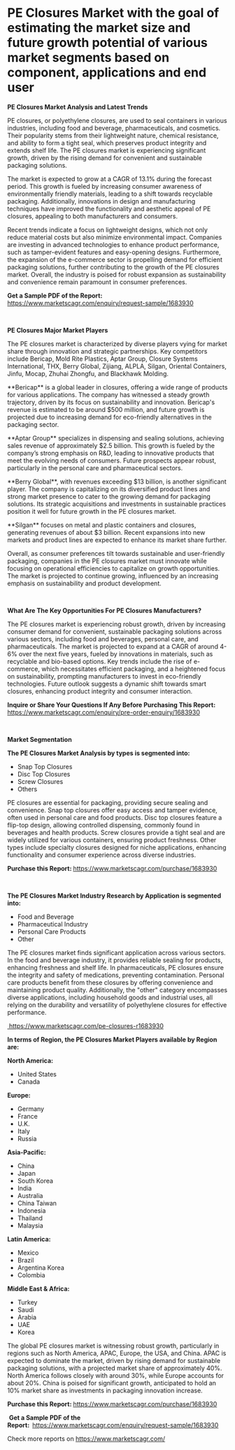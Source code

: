 <p><h1>PE Closures Market with the goal of estimating the market size and future growth potential of various market segments based on component, applications and end user</h1></p><p><strong>PE Closures Market Analysis and Latest Trends</strong></p>
<p><p>PE closures, or polyethylene closures, are used to seal containers in various industries, including food and beverage, pharmaceuticals, and cosmetics. Their popularity stems from their lightweight nature, chemical resistance, and ability to form a tight seal, which preserves product integrity and extends shelf life. The PE closures market is experiencing significant growth, driven by the rising demand for convenient and sustainable packaging solutions.</p><p>The market is expected to grow at a CAGR of 13.1% during the forecast period. This growth is fueled by increasing consumer awareness of environmentally friendly materials, leading to a shift towards recyclable packaging. Additionally, innovations in design and manufacturing techniques have improved the functionality and aesthetic appeal of PE closures, appealing to both manufacturers and consumers.</p><p>Recent trends indicate a focus on lightweight designs, which not only reduce material costs but also minimize environmental impact. Companies are investing in advanced technologies to enhance product performance, such as tamper-evident features and easy-opening designs. Furthermore, the expansion of the e-commerce sector is propelling demand for efficient packaging solutions, further contributing to the growth of the PE closures market. Overall, the industry is poised for robust expansion as sustainability and convenience remain paramount in consumer preferences.</p></p>
<p><strong>Get a Sample PDF of the Report:&nbsp;</strong> <a href="https://www.marketscagr.com/enquiry/request-sample/1683930?utm_campaign=1126&utm_medium=2&utm_source=Github&utm_content=ia&utm_term=30122024&utm_id=pe-closures">https://www.marketscagr.com/enquiry/request-sample/1683930</a></p>
<p>&nbsp;</p>
<p><strong>PE Closures Major Market Players</strong></p>
<p><p>The PE closures market is characterized by diverse players vying for market share through innovation and strategic partnerships. Key competitors include Bericap, Mold Rite Plastics, Aptar Group, Closure Systems International, THX, Berry Global, Zijiang, ALPLA, Silgan, Oriental Containers, Jinfu, Mocap, Zhuhai Zhongfu, and Blackhawk Molding.</p><p>**Bericap** is a global leader in closures, offering a wide range of products for various applications. The company has witnessed a steady growth trajectory, driven by its focus on sustainability and innovation. Bericap's revenue is estimated to be around $500 million, and future growth is projected due to increasing demand for eco-friendly alternatives in the packaging sector.</p><p>**Aptar Group** specializes in dispensing and sealing solutions, achieving sales revenue of approximately $2.5 billion. This growth is fueled by the company’s strong emphasis on R&D, leading to innovative products that meet the evolving needs of consumers. Future prospects appear robust, particularly in the personal care and pharmaceutical sectors.</p><p>**Berry Global**, with revenues exceeding $13 billion, is another significant player. The company is capitalizing on its diversified product lines and strong market presence to cater to the growing demand for packaging solutions. Its strategic acquisitions and investments in sustainable practices position it well for future growth in the PE closures market.</p><p>**Silgan** focuses on metal and plastic containers and closures, generating revenues of about $3 billion. Recent expansions into new markets and product lines are expected to enhance its market share further.</p><p>Overall, as consumer preferences tilt towards sustainable and user-friendly packaging, companies in the PE closures market must innovate while focusing on operational efficiencies to capitalize on growth opportunities. The market is projected to continue growing, influenced by an increasing emphasis on sustainability and product development.</p></p>
<p>&nbsp;</p>
<p><strong>What Are The Key Opportunities For PE Closures Manufacturers?</strong></p>
<p><p>The PE closures market is experiencing robust growth, driven by increasing consumer demand for convenient, sustainable packaging solutions across various sectors, including food and beverages, personal care, and pharmaceuticals. The market is projected to expand at a CAGR of around 4-6% over the next five years, fueled by innovations in materials, such as recyclable and bio-based options. Key trends include the rise of e-commerce, which necessitates efficient packaging, and a heightened focus on sustainability, prompting manufacturers to invest in eco-friendly technologies. Future outlook suggests a dynamic shift towards smart closures, enhancing product integrity and consumer interaction.</p></p>
<p><strong>Inquire or Share Your Questions If Any Before Purchasing This Report:</strong> <a href="https://www.marketscagr.com/enquiry/pre-order-enquiry/1683930?utm_campaign=1126&utm_medium=2&utm_source=Github&utm_content=ia&utm_term=30122024&utm_id=pe-closures">https://www.marketscagr.com/enquiry/pre-order-enquiry/1683930</a></p>
<p>&nbsp;</p>
<p><strong>Market Segmentation</strong></p>
<p><strong>The PE Closures Market Analysis by types is segmented into:</strong></p>
<p><ul><li>Snap Top Closures</li><li>Disc Top Closures</li><li>Screw Closures</li><li>Others</li></ul></p>
<p><p>PE closures are essential for packaging, providing secure sealing and convenience. Snap top closures offer easy access and tamper evidence, often used in personal care and food products. Disc top closures feature a flip-top design, allowing controlled dispensing, commonly found in beverages and health products. Screw closures provide a tight seal and are widely utilized for various containers, ensuring product freshness. Other types include specialty closures designed for niche applications, enhancing functionality and consumer experience across diverse industries.</p></p>
<p><strong>Purchase this Report:&nbsp;</strong><a href="https://www.marketscagr.com/purchase/1683930?utm_campaign=1126&utm_medium=2&utm_source=Github&utm_content=ia&utm_term=30122024&utm_id=pe-closures">https://www.marketscagr.com/purchase/1683930</a></p>
<p>&nbsp;</p>
<p><strong>The PE Closures Market Industry Research by Application is segmented into:</strong></p>
<p><ul><li>Food and Beverage</li><li>Pharmaceutical Industry</li><li>Personal Care Products</li><li>Other</li></ul></p>
<p><p>The PE closures market finds significant application across various sectors. In the food and beverage industry, it provides reliable sealing for products, enhancing freshness and shelf life. In pharmaceuticals, PE closures ensure the integrity and safety of medications, preventing contamination. Personal care products benefit from these closures by offering convenience and maintaining product quality. Additionally, the "other" category encompasses diverse applications, including household goods and industrial uses, all relying on the durability and versatility of polyethylene closures for effective performance.</p></p>
<p><a href="https://www.marketscagr.com/pe-closures-r1683930?utm_campaign=1126&utm_medium=2&utm_source=Github&utm_content=ia&utm_term=30122024&utm_id=pe-closures">&nbsp;https://www.marketscagr.com/pe-closures-r1683930</a></p>
<p><strong>In terms of Region, the PE Closures Market Players available by Region are:</strong></p>
<p>
    <p> <strong> North America: </strong>
        <ul>
            <li>United States</li>
            <li>Canada</li>
        </ul>
        </p> 
    <p> <strong> Europe: </strong>
        <ul>
            <li>Germany</li>
            <li>France</li>
            <li>U.K.</li>
            <li>Italy</li>
            <li>Russia</li>
        </ul>
        </p> 
    <p> <strong> Asia-Pacific: </strong>
        <ul>
            <li>China</li>
            <li>Japan</li>
            <li>South Korea</li>
            <li>India</li>
            <li>Australia</li>
            <li>China Taiwan</li>
            <li>Indonesia</li>
            <li>Thailand</li>
            <li>Malaysia</li>
        </ul>
        </p> 
    <p> <strong> Latin America: </strong>
        <ul>
            <li>Mexico</li>
            <li>Brazil</li>
            <li>Argentina Korea</li>
            <li>Colombia</li>
        </ul>
        </p> 
    <p> <strong> Middle East & Africa: </strong>
        <ul>
            <li>Turkey</li>
            <li>Saudi</li>
            <li>Arabia</li>
            <li>UAE</li>
            <li>Korea</li>
        </ul>
    </p>
    </p>
<p><p>The global PE closures market is witnessing robust growth, particularly in regions such as North America, APAC, Europe, the USA, and China. APAC is expected to dominate the market, driven by rising demand for sustainable packaging solutions, with a projected market share of approximately 40%. North America follows closely with around 30%, while Europe accounts for about 20%. China is poised for significant growth, anticipated to hold an 10% market share as investments in packaging innovation increase.</p></p>
<p><strong>Purchase this Report: </strong><a href="https://www.marketscagr.com/purchase/1683930?utm_campaign=1126&utm_medium=2&utm_source=Github&utm_content=ia&utm_term=30122024&utm_id=pe-closures">https://www.marketscagr.com/purchase/1683930</a></p>
<p>&nbsp;<strong>Get a Sample PDF of the Report:&nbsp;&nbsp;</strong><a href="https://www.marketscagr.com/enquiry/request-sample/1683930?utm_campaign=1126&utm_medium=2&utm_source=Github&utm_content=ia&utm_term=30122024&utm_id=pe-closures">https://www.marketscagr.com/enquiry/request-sample/1683930</a></p>
<p><strong></strong></p>
<p>Check more reports on <a href="https://www.marketscagr.com/?utm_campaign=1126&utm_medium=2&utm_source=Github&utm_content=ia&utm_term=30122024&utm_id=pe-closures">https://www.marketscagr.com/</a></p>